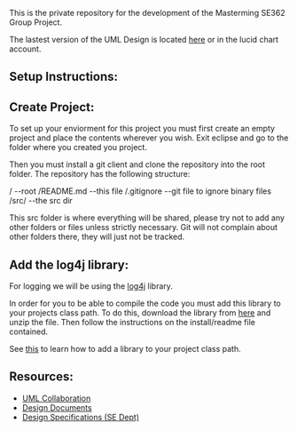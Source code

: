 This is the private repository for the development of the Masterming 
SE362 Group Project. 

The lastest version of the UML Design is located [here](http://www.lucidchart.com/publicSegments/view/4f6e3b96-4860-4556-af9e-7c9b0a7c4e63/image.pdf) or in the lucid chart account.

Setup Instructions:
-------------------

Create Project:
---------------

To set up your enviorment for this project you must first create an empty 
project and place the contents wherever you wish. Exit eclipse and go to 
the folder where you created you project. 


Then you must install a git client and clone the repository 
into the root folder. The repository has the following
structure:

/           --root
/README.md  --this file
/.gitignore --git file to ignore binary files
/src/       --the src dir

This src folder is where everything will be shared, please try not to add any other
folders or files unless strictly necessary. Git will not complain about other folders
there, they will just not be tracked.

Add the log4j library:
---------------------

For logging we will be using the [log4j](http://logging.apache.org/log4j/1.2/) library.

In order for you to be able to compile the code you must add this library to 
your projects class path. To do this, download the library from [here](http://logging.apache.org/log4j/1.2/download.html)
and unzip the file. Then follow the instructions on the install/readme file contained.

See [this](http://wiki.eclipse.org/FAQ_How_do_I_add_an_extra_library_to_my_project%27s_classpath%3F) to learn how to add a library
to your project class path.


Resources:
---------


* [UML Collaboration](https://www.lucidchart.com)
* [Design Documents](https://docs.google.com/)
* [Design Specifications (SE Dept) ](http://www.se.rit.edu/~se362/UnitActivities/Unit2.htm)

